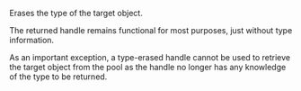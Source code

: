 Erases the type of the target object.

The returned handle remains functional for most purposes, just without type information.

As an important exception, a type-erased handle cannot be used to retrieve the target
object from the pool as the handle no longer has any knowledge of the type to be returned.

